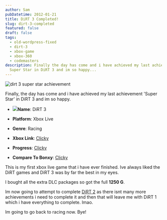 ```yaml
---
author: Sam
pubDatetime: 2012-01-21
title: DiRT 3 Completed!
slug: dirt-3-completed
featured: false
draft: false
tags:
  - old-wordpress-fixed
  - dirt-3
  - xbox-game
  - xbox-360
  - codemasters
description: Finally the day has come and i have achieved my last achievement,
  Super Star in DiRT 3 and im so happy...
---
```

![dirt 3 super star achievement](/assets/2012/2012-01-21-dirt-3-super-star-achievement-completed-it-mate.png)

Finally, the day has come and i have achieved my last achievement 'Super Star' in DiRT 3 and im so happy.

*   ![](https://blog.bonxy.net/wp-content/uploads/2012/01/DiRT-3.jpg)**Name**: DiRT 3
    
*   **Platform**: Xbox Live
    
*   **Genre**: Racing
    
*   **Xbox Link**: [Clicky](http://marketplace.xbox.com/en-GB/Title/1129121853)
    
*   **Progress**: [Clicky](http://www.trueachievements.com/game.aspx?gameid=3920&gamerid=332095)
    
*   **Compare To Bonxy**: [Clicky](https://live.xbox.com/en-GB/Activity/Details?titleId=1129121853&compareTo=Bonxy)
    

This is my first xbox live game that i have ever finished. Ive always liked the DiRT games and DiRT 3 was by far the best in my eyes.

I bought all the extra DLC packages so got the full **1250 G**.

Im now going to attempt to complete [DiRT 2](http://www.trueachievements.com/game.aspx?gameid=2036&gamerid=332095) as there isnt many more achievements i need to complete it and then that will leave me with DiRT 1 which i have everything to complete. lmao.

Im going to go back to racing now. Bye!